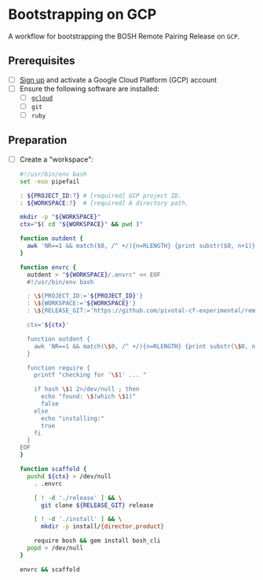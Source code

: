 # Bootstrapping on GCP

A workflow for bootstrapping the BOSH Remote Pairing Release on `GCP`.

## Prerequisites

- [ ] [Sign up](https://cloud.google.com/compute/docs/signup) and activate a Google Cloud Platform (GCP) account
- [ ] Ensure the following software are installed:
  - [ ] [`gcloud`](https://cloud.google.com/sdk/)
  - [ ] `git`
  - [ ] `ruby`

## Preparation

- [ ] Create a "workspace":

  ```bash
  #!/usr/bin/env bash
  set -euo pipefail

  : ${PROJECT_ID:?} # [required] GCP project ID.
  : ${WORKSPACE:?}  # [required] A directory path.

  mkdir -p "${WORKSPACE}"
  ctx="$( cd "${WORKSPACE}" && pwd )"

  function outdent {
    awk 'NR==1 && match($0, /^ +/){n=RLENGTH} {print substr($0, n+1)}'
  }

  function envrc {
    outdent > "${WORKSPACE}/.envrc" << EOF
    #!/usr/bin/env bash

    : \${PROJECT_ID:='${PROJECT_ID}'}
    : \${WORKSPACE:='${WORKSPACE}'}
    : \${RELEASE_GIT:='https://github.com/pivotal-cf-experimental/remote-pairing-release'}

    ctx='${ctx}'

    function outdent {
      awk 'NR==1 && match(\$0, /^ +/){n=RLENGTH} {print substr(\$0, n+1)}'
    }

    function require {
      printf "checking for '\$1' ... "

      if hash \$1 2>/dev/null ; then
        echo "found: \$(which \$1)"
        false
      else
        echo "installing:"
        true
      fi
    }
  EOF
  }

  function scaffold {
    pushd ${ctx} > /dev/null
      . .envrc

      [ ! -d './release' ] && \
        git clone ${RELEASE_GIT} release

      [ ! -d './install' ] && \
        mkdir -p install/{director,product}

      require bosh && gem install bosh_cli
    popd > /dev/null
  }

  envrc && scaffold
  ```
